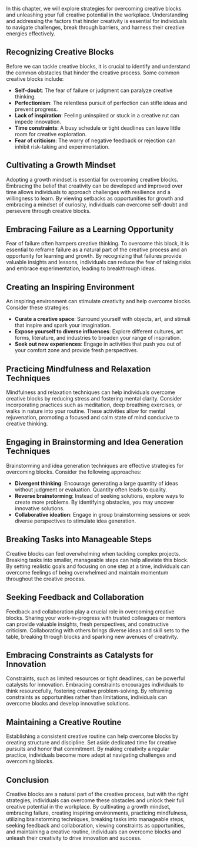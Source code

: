 
In this chapter, we will explore strategies for overcoming creative blocks and unleashing your full creative potential in the workplace. Understanding and addressing the factors that hinder creativity is essential for individuals to navigate challenges, break through barriers, and harness their creative energies effectively.

Recognizing Creative Blocks
---------------------------

Before we can tackle creative blocks, it is crucial to identify and understand the common obstacles that hinder the creative process. Some common creative blocks include:

* **Self-doubt**: The fear of failure or judgment can paralyze creative thinking.
* **Perfectionism**: The relentless pursuit of perfection can stifle ideas and prevent progress.
* **Lack of inspiration**: Feeling uninspired or stuck in a creative rut can impede innovation.
* **Time constraints**: A busy schedule or tight deadlines can leave little room for creative exploration.
* **Fear of criticism**: The worry of negative feedback or rejection can inhibit risk-taking and experimentation.

Cultivating a Growth Mindset
----------------------------

Adopting a growth mindset is essential for overcoming creative blocks. Embracing the belief that creativity can be developed and improved over time allows individuals to approach challenges with resilience and a willingness to learn. By viewing setbacks as opportunities for growth and embracing a mindset of curiosity, individuals can overcome self-doubt and persevere through creative blocks.

Embracing Failure as a Learning Opportunity
-------------------------------------------

Fear of failure often hampers creative thinking. To overcome this block, it is essential to reframe failure as a natural part of the creative process and an opportunity for learning and growth. By recognizing that failures provide valuable insights and lessons, individuals can reduce the fear of taking risks and embrace experimentation, leading to breakthrough ideas.

Creating an Inspiring Environment
---------------------------------

An inspiring environment can stimulate creativity and help overcome blocks. Consider these strategies:

* **Curate a creative space**: Surround yourself with objects, art, and stimuli that inspire and spark your imagination.
* **Expose yourself to diverse influences**: Explore different cultures, art forms, literature, and industries to broaden your range of inspiration.
* **Seek out new experiences**: Engage in activities that push you out of your comfort zone and provide fresh perspectives.

Practicing Mindfulness and Relaxation Techniques
------------------------------------------------

Mindfulness and relaxation techniques can help individuals overcome creative blocks by reducing stress and fostering mental clarity. Consider incorporating practices such as meditation, deep breathing exercises, or walks in nature into your routine. These activities allow for mental rejuvenation, promoting a focused and calm state of mind conducive to creative thinking.

Engaging in Brainstorming and Idea Generation Techniques
--------------------------------------------------------

Brainstorming and idea generation techniques are effective strategies for overcoming blocks. Consider the following approaches:

* **Divergent thinking**: Encourage generating a large quantity of ideas without judgment or evaluation. Quantity often leads to quality.
* **Reverse brainstorming**: Instead of seeking solutions, explore ways to create more problems. By identifying obstacles, you may uncover innovative solutions.
* **Collaborative ideation**: Engage in group brainstorming sessions or seek diverse perspectives to stimulate idea generation.

Breaking Tasks into Manageable Steps
------------------------------------

Creative blocks can feel overwhelming when tackling complex projects. Breaking tasks into smaller, manageable steps can help alleviate this block. By setting realistic goals and focusing on one step at a time, individuals can overcome feelings of being overwhelmed and maintain momentum throughout the creative process.

Seeking Feedback and Collaboration
----------------------------------

Feedback and collaboration play a crucial role in overcoming creative blocks. Sharing your work-in-progress with trusted colleagues or mentors can provide valuable insights, fresh perspectives, and constructive criticism. Collaborating with others brings diverse ideas and skill sets to the table, breaking through blocks and sparking new avenues of creativity.

Embracing Constraints as Catalysts for Innovation
-------------------------------------------------

Constraints, such as limited resources or tight deadlines, can be powerful catalysts for innovation. Embracing constraints encourages individuals to think resourcefully, fostering creative problem-solving. By reframing constraints as opportunities rather than limitations, individuals can overcome blocks and develop innovative solutions.

Maintaining a Creative Routine
------------------------------

Establishing a consistent creative routine can help overcome blocks by creating structure and discipline. Set aside dedicated time for creative pursuits and honor that commitment. By making creativity a regular practice, individuals become more adept at navigating challenges and overcoming blocks.

Conclusion
----------

Creative blocks are a natural part of the creative process, but with the right strategies, individuals can overcome these obstacles and unlock their full creative potential in the workplace. By cultivating a growth mindset, embracing failure, creating inspiring environments, practicing mindfulness, utilizing brainstorming techniques, breaking tasks into manageable steps, seeking feedback and collaboration, viewing constraints as opportunities, and maintaining a creative routine, individuals can overcome blocks and unleash their creativity to drive innovation and success.

